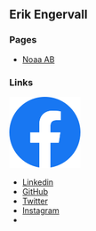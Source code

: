 ## Erik Engervall

### Pages

* [Noaa AB](/noaa-ab)

### Links

[![Facebook](/assets/logo-facebook.png)](https://www.facebook.com/Erik.Engervall)

* [Linkedin](https://www.linkedin.com/in/engervall)
* [GitHub](https://github.com/erikengervall)
* [Twitter](https://twitter.com/engervall)
* [Instagram](https://www.instagram.com/engervall)
* 

